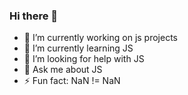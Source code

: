 ### Hi there 👋

- 🔭 I’m currently working on js projects
- 🌱 I’m currently learning JS
- 🤔 I’m looking for help with JS
- 💬 Ask me about JS
- ⚡ Fun fact: NaN != NaN
